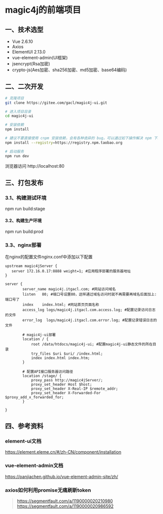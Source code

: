 # magic4j的前端项目

## 一、技术选型
- Vue 2.6.10
- Axios
- ElementUI 2.13.0
- vue-element-admin(UI框架)
- jsencrypt(Rsa加密)
- crypto-js(Aes加密、sha256加密、md5加密、base64编码)

## 二、二次开发

```bash
# 克隆项目
git clone https://gitee.com/gacl/magic4j-ui.git

# 进入项目目录
cd magic4j-ui

# 安装依赖
npm install

# 建议不要直接使用 cnpm 安装依赖，会有各种诡异的 bug。可以通过如下操作解决 npm 下载速度慢的问题
npm install --registry=https://registry.npm.taobao.org

# 启动服务
npm run dev
```

浏览器访问 http://localhost:80

## 三、打包发布
### 3.1、构建测试环境
npm run build:stage
#### 3.2、构建生产环境
npm run build:prod
### 3.3、nginx部署
在nginx的配置文件nginx.conf中添加以下配置
```
upstream magic4jServer {
   server 172.16.0.17:8888 weight=1; #应用程序部署的服务器地址
}

server {
        server_name magic4j.itgacl.com; #网站访问域名
        listen   80; #端口号设置80，这样通过域名访问时就不再需要再域名后面加上:端口号了
        index    index.html; #网站首页页面名称
        access_log logs/magic4j.itgacl.com.access.log; #配置记录访问日志的文件
        error_log  logs/magic4j.itgacl.com.error.log; #配置记录错误日志的文件

        # magic4j-ui部署
        location / {
            root /data/htdocs/magic4j-ui; #配置magic4j-ui静态文件的所在目录
            try_files $uri $uri/ /index.html;
            index index.html index.htm;
        }

        # 配置API接口服务器访问路径
        location /stage/ {
            proxy_pass http://magic4jServer/;
            proxy_set_header Host $host;
            proxy_set_header X-Real-IP $remote_addr;
            proxy_set_header X-Forwarded-For $proxy_add_x_forwarded_for;
        }

}
```
## 四、参考资料

### element-ui文档 
https://element.eleme.cn/#/zh-CN/component/installation

### vue-element-admin文档
https://panjiachen.github.io/vue-element-admin-site/zh/

### axios如何利用promise无痛刷新token
>https://segmentfault.com/a/1190000020210980
>https://segmentfault.com/a/1190000020986592
